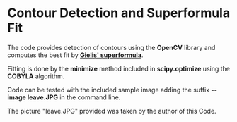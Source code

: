# Contour Detection and Superformula Fit

The code provides detection of contours using the **OpenCV** library and computes the best fit by **<a href = https://en.wikipedia.org/wiki/Superformula> Gielis' superformula<a/>**.

Fitting is done by the **minimize** method included in **scipy.optimize** using the **COBYLA** algorithm.

Code can be tested with the included sample image adding the suffix  **--image leave.JPG** in the command line.

The picture "leave.JPG" provided was taken by the author of this Code.
